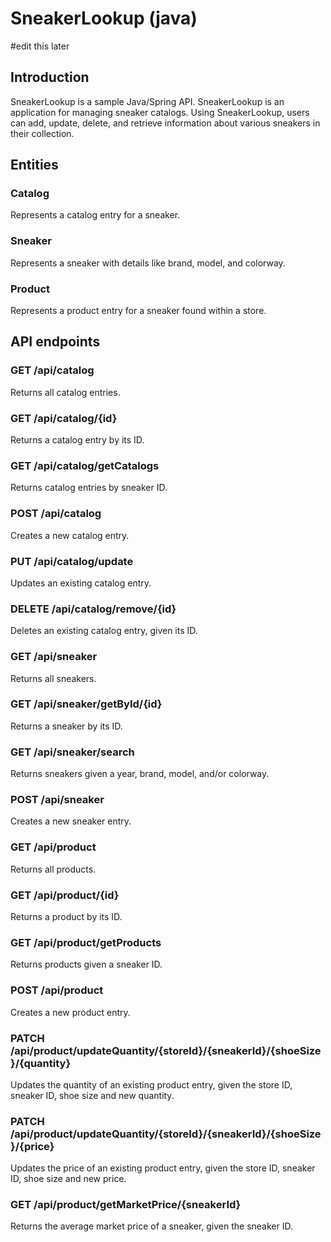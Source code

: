 # SneakerLookup (java)
#edit this later
## Introduction
SneakerLookup is a sample Java/Spring API. SneakerLookup is an application for managing sneaker catalogs. 
Using SneakerLookup, users can add, update, delete, and retrieve information about various sneakers in their collection.

## Entities
### Catalog
Represents a catalog entry for a sneaker.

### Sneaker
Represents a sneaker with details like brand, model, and colorway.

### Product
Represents a product entry for a sneaker found within a store.

## API endpoints
### GET /api/catalog
Returns all catalog entries.

### GET /api/catalog/{id}
Returns a catalog entry by its ID.

### GET /api/catalog/getCatalogs
Returns catalog entries by sneaker ID.

### POST /api/catalog
Creates a new catalog entry.

### PUT /api/catalog/update
Updates an existing catalog entry.

### DELETE /api/catalog/remove/{id}
Deletes an existing catalog entry, given its ID.

### GET /api/sneaker
Returns all sneakers.

### GET /api/sneaker/getById/{id}
Returns a sneaker by its ID.

### GET /api/sneaker/search
Returns sneakers given a year, brand, model, and/or colorway.

### POST /api/sneaker
Creates a new sneaker entry.

### GET /api/product
Returns all products.  

### GET /api/product/{id}
Returns a product by its ID.  

### GET /api/product/getProducts
Returns products given a sneaker ID.  

### POST /api/product
Creates a new product entry.  

### PATCH /api/product/updateQuantity/{storeId}/{sneakerId}/{shoeSize}/{quantity}
Updates the quantity of an existing product entry, given the store ID, sneaker ID, shoe size and new quantity.  

### PATCH /api/product/updateQuantity/{storeId}/{sneakerId}/{shoeSize}/{price}
Updates the price of an existing product entry, given the store ID, sneaker ID, shoe size and new price.  

### GET /api/product/getMarketPrice/{sneakerId}
Returns the average market price of a sneaker, given the sneaker ID.